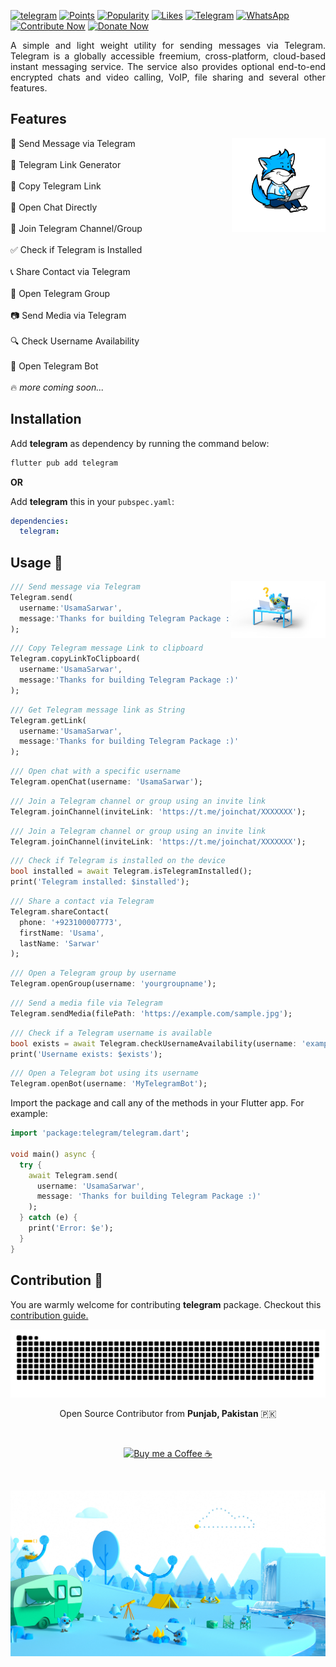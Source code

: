 [![telegram](https://img.shields.io/pub/v/telegram.svg?label=telegram&color=blue)](https://pub.dev/packages/telegram)
[![Points](https://img.shields.io/pub/points/telegram)](https://pub.dev/packages/telegram/score)
[![Popularity](https://img.shields.io/pub/popularity/telegram)](https://pub.dev/packages/telegram/score)
[![Likes](https://img.shields.io/pub/likes/telegram)](https://pub.dev/packages/telegram/score)
[![Telegram](https://img.shields.io/badge/Telegram--blue?logo=telegram&logoColor=white)](https://t.me/UsamaSarwar)
[![WhatsApp](https://img.shields.io/badge/WhatsApp--tgreen?logo=whatsapp&logoColor=white)](https://wa.me/923100007773)
[![Contribute Now](https://img.shields.io/badge/Contribute--blue?logo=Github&logoColor=white)](https://github.com/UsamaSarwar/flutter/blob/main/pub/cmd/CONTRIBUTING.md)
[![Donate Now](https://img.shields.io/badge/Donate--blue?logo=buy-me-a-coffee&logoColor=white)](https://www.buymeacoffee.com/UsamaSarwar)

<p align="justify">
A simple and light weight utility for sending messages via Telegram. Telegram is a globally accessible freemium, cross-platform, cloud-based instant messaging service. The service also provides optional end-to-end encrypted chats and video calling, VoIP, file sharing and several other features. </p>

## Features

<img align="right" alt="flutter cmd" src="https://raw.githubusercontent.com/UsamaSarwar/flutter/main/pub/telegram/assets/coding.gif" height="auto" width ="150"/>

📨 Send Message via Telegram<br>  
🔗 Telegram Link Generator<br>  
📌 Copy Telegram Link<br>  
💬 Open Chat Directly<br>  
📢 Join Telegram Channel/Group<br>  
✅ Check if Telegram is Installed<br>  
📞 Share Contact via Telegram<br>  
👥 Open Telegram Group<br>  
📷 Send Media via Telegram<br>  
🔍 Check Username Availability<br>  
🤖 Open Telegram Bot<br>  
🔥 _more coming soon..._

## Installation

Add **telegram** as dependency by running the command below:

```bash
flutter pub add telegram
```

**OR**

Add **telegram** this in your `pubspec.yaml`:

```yaml
dependencies:
  telegram:
```

## Usage 📨

<img align="right" alt="FAQs" src="https://raw.githubusercontent.com/UsamaSarwar/flutter/main/pub/telegram/assets/faq.png" height="auto" width ="30%"/>

```dart
/// Send message via Telegram
Telegram.send(
  username:'UsamaSarwar',
  message:'Thanks for building Telegram Package :)'
);
```

```dart
/// Copy Telegram message Link to clipboard
Telegram.copyLinkToClipboard(
  username:'UsamaSarwar',
  message:'Thanks for building Telegram Package :)'
);
```

```dart
/// Get Telegram message link as String
Telegram.getLink(
  username:'UsamaSarwar',
  message:'Thanks for building Telegram Package :)'
);
```

```dart
/// Open chat with a specific username
Telegram.openChat(username: 'UsamaSarwar');
```

```dart
/// Join a Telegram channel or group using an invite link
Telegram.joinChannel(inviteLink: 'https://t.me/joinchat/XXXXXXX');
```

```dart
/// Join a Telegram channel or group using an invite link
Telegram.joinChannel(inviteLink: 'https://t.me/joinchat/XXXXXXX');
```

```dart
/// Check if Telegram is installed on the device
bool installed = await Telegram.isTelegramInstalled();
print('Telegram installed: $installed');
```

```dart
/// Share a contact via Telegram
Telegram.shareContact(
  phone: '+923100007773',
  firstName: 'Usama',
  lastName: 'Sarwar'
);
```

```dart
/// Open a Telegram group by username
Telegram.openGroup(username: 'yourgroupname');
```

```dart
/// Send a media file via Telegram
Telegram.sendMedia(filePath: 'https://example.com/sample.jpg');
```

```dart
/// Check if a Telegram username is available
bool exists = await Telegram.checkUsernameAvailability(username: 'exampleUser');
print('Username exists: $exists');
```

```dart
/// Open a Telegram bot using its username
Telegram.openBot(username: 'MyTelegramBot');
```

Import the package and call any of the methods in your Flutter app. For example:
```dart
import 'package:telegram/telegram.dart';

void main() async {
  try {
    await Telegram.send(
      username: 'UsamaSarwar',
      message: 'Thanks for building Telegram Package :)'
    );
  } catch (e) {
    print('Error: $e');
  }
}
```

## Contribution 💙

You are warmly welcome for contributing **telegram** package. Checkout this [contribution guide.](./CONTRIBUTING.md)

<p align="center"> <img src="https://raw.githubusercontent.com/UsamaSarwar/flutter/main/pub/telegram/assets/contribution.svg" alt="telegram contributions" /> </p>

<p align="center">Open Source Contributor from <b>Punjab, Pakistan</b> 🇵🇰 </p>
<div align="center"><br>
<p><a href="https://www.buymeacoffee.com/UsamaSarwar"> <img align="center" src="https://cdn.buymeacoffee.com/buttons/v2/default-yellow.png" height="40" width="168" alt="Buy me a Coffee ☕" /></a></p>
</div>

<br><p align="center"> <img src="https://raw.githubusercontent.com/UsamaSarwar/flutter/main/pub/telegram/assets/flutter.jpg" alt="Flutter telegram package" /> </p>

